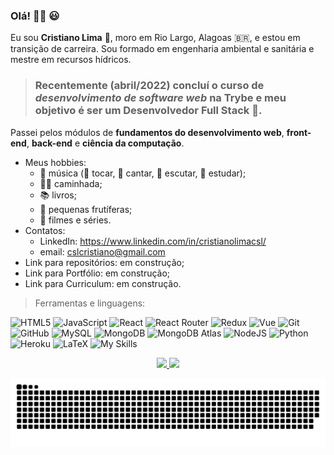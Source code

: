 ### Olá! 🙋‍♂️ 😃 
Eu sou **Cristiano Lima** 🤝, moro em Rio Largo, Alagoas 🇧🇷, e estou em transição de carreira.
Sou formado em engenharia ambiental e sanitária e mestre em recursos hídricos.
> ### Recentemente (abril/2022) concluí o curso de *desenvolvimento de software web* na **Trybe** e meu objetivo é ser um **Desenvolvedor Full Stack** :rocket:.
Passei pelos módulos de **fundamentos do desenvolvimento web**, **front-end**, **back-end** e **ciência da computação**.
* Meus hobbies:
  * 🎵 música (:guitar: tocar, :microphone: cantar, :musical_note: escutar, :musical_score: estudar);
  * 🏃‍♂️ caminhada;
  * 📚 livros;
  * 🌳 pequenas frutíferas;
  * 🎥 filmes e séries.
* Contatos:
  * LinkedIn: https://www.linkedin.com/in/cristianolimacsl/
  * email: cslcristiano@gmail.com
* Link para repositórios: em construção;
* Link para Portfólio: em construção;
* Link para Curriculum: em construção.

> Ferramentas e linguagens:

![HTML5](https://img.shields.io/badge/html5-%23E34F26.svg?style=for-the-badge&logo=html5&logoColor=white)
![JavaScript](https://img.shields.io/badge/javascript-%23323330.svg?style=for-the-badge&logo=javascript&logoColor=%23F7DF1E)
![React](https://img.shields.io/badge/react-%2320232a.svg?style=for-the-badge&logo=react&logoColor=%2361DAFB)
![React Router](https://img.shields.io/badge/React_Router-CA4245?style=for-the-badge&logo=react-router&logoColor=white)
![Redux](https://img.shields.io/badge/redux-%23593d88.svg?style=for-the-badge&logo=redux&logoColor=white)
![Vue](https://img.shields.io/badge/vue-%2320232a.svg?style=for-the-badge&logo=react&logoColor=%2361DAFB)
![Git](https://img.shields.io/badge/git-%23F05033.svg?style=for-the-badge&logo=git&logoColor=white)
![GitHub](https://img.shields.io/badge/github-%23121011.svg?style=for-the-badge&logo=github&logoColor=white)
![MySQL](https://img.shields.io/badge/mysql-%2300f.svg?style=for-the-badge&logo=mysql&logoColor=white)
![MongoDB](https://img.shields.io/badge/MongoDB-4EA94B?style=for-the-badge&logo=mongodb&logoColor=white)
![MongoDB Atlas](https://img.shields.io/badge/MongoDB_Atlas-4EA94B?style=for-the-badge&logo=mongodb&logoColor=white)
![NodeJS](https://img.shields.io/badge/Node.js-43853D?style=for-the-badge&logo=node.js&logoColor=white)
![Python](https://img.shields.io/badge/Python-14354C?style=for-the-badge&logo=python&logoColor=white)
![Heroku](https://img.shields.io/badge/Heroku-430098?style=for-the-badge&logo=heroku&logoColor=white)
![LaTeX](https://img.shields.io/badge/latex-%23008080.svg?style=for-the-badge&logo=latex&logoColor=white)
![My Skills](https://skills.thijs.gg/icons?i=git,html,js,react,vue,nodej,express,mongodb,mysql&theme=dark)

<div align="center">
  <a href="https://github.com/cristianocsl">
  <img height="180em" src="https://github-readme-stats-update-gamma.vercel.app/api?username=cristianocsl&show_icons=true&theme=chartreuse-dark&include_all_commits=true&count_private=true"/>
  <img height="180em" src="https://github-readme-stats-update-gamma.vercel.app/api/top-langs/?username=cristianocsl&layout=compact&langs_count=7&theme=chartreuse-dark"/>
</div>

 ![Snake animation](https://github.com/cristianocsl/cristianocsl/blob/output/github-contribution-grid-snake.svg)
